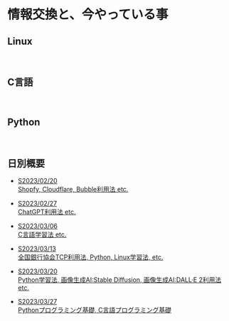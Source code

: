 # 情報交換と、今やっている事

## Linux  
<br>

## C言語
<br>

## Python
<br>



## 日別概要
- <a href="day0220.html">S2023/02/20<br>
Shopfy, Cloudflare, Bubble利用法 etc.</a>

- <a href="day0227.html">S2023/02/27<br>
ChatGPT利用法 etc.

- <a href="day0306.html">S2023/03/06<br>
C言語学習法 etc.

- <a href="day0313.html">S2023/03/13<br>
全国銀行協会TCP利用法, Python, Linux学習法, etc.

- <a href="day0320.html">S2023/03/20<br>
Python学習法, 画像生成AI:Stable Diffusion, 画像生成AI:DALL·E 2利用法 etc.

- <a href="day0327.html">S2023/03/27<br>
Pythonプログラミング基礎, C言語プログラミング基礎